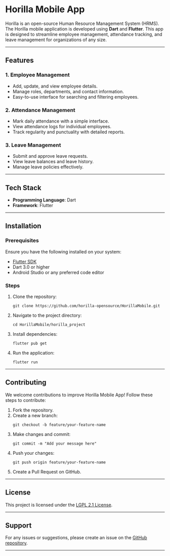 # Horilla Mobile App  

Horilla is an open-source Human Resource Management System (HRMS). The Horilla mobile application is developed using **Dart** and **Flutter**. This app is designed to streamline employee management, attendance tracking, and leave management for organizations of any size.  

---

## Features  

### 1. **Employee Management**  
- Add, update, and view employee details.  
- Manage roles, departments, and contact information.  
- Easy-to-use interface for searching and filtering employees.  

### 2. **Attendance Management**  
- Mark daily attendance with a simple interface.  
- View attendance logs for individual employees.  
- Track regularity and punctuality with detailed reports.  

### 3. **Leave Management**  
- Submit and approve leave requests.  
- View leave balances and leave history.  
- Manage leave policies effectively.  

---

## Tech Stack  

- **Programming Language**: Dart  
- **Framework**: Flutter  

---

## Installation  

### Prerequisites  
Ensure you have the following installed on your system:  
- [Flutter SDK](https://flutter.dev/docs/get-started/install)  
- Dart 3.0 or higher  
- Android Studio or any preferred code editor  

### Steps  
1. Clone the repository:  
   ```  
   git clone https://github.com/horilla-opensource/HorillaMobile.git  
   ```  

2. Navigate to the project directory:  
   ```  
   cd HorillaMobile/horilla_project  
   ```  

3. Install dependencies:  
   ```  
   flutter pub get  
   ```  

4. Run the application:  
   ```  
   flutter run  
   ```  

---

## Contributing  

We welcome contributions to improve Horilla Mobile App! Follow these steps to contribute:  

1. Fork the repository.  
2. Create a new branch:  
   ```  
   git checkout -b feature/your-feature-name  
   ```  
3. Make changes and commit:  
   ```  
   git commit -m "Add your message here"  
   ```  
4. Push your changes:  
   ```  
   git push origin feature/your-feature-name  
   ```  
5. Create a Pull Request on GitHub.  

---

## License  

This project is licensed under the [LGPL 2.1 License](LICENSE).  

---

## Support  

For any issues or suggestions, please create an issue on the [GitHub repository](https://github.com/horilla-opensource/HorillaMobile/issues).  

--- 